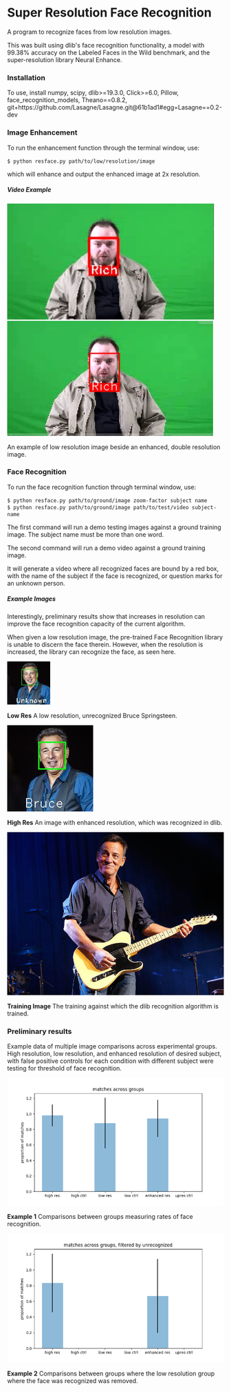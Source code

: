 
# Super Resolution Face Recognition

A program to recognize faces from low resolution images.

This was built using dlib's face recognition functionality,
a model with 99.38% accuracy on the Labeled Faces in the Wild benchmark,
and the super-resolution library Neural Enhance.


### Installation

To use, install numpy, scipy, dlib>=19.3.0, Click>=6.0,
 Pillow, face_recognition_models, Theano==0.8.2, git+https:<span></span>//github.com/Lasagne/Lasagne.git@61b1ad1#egg=Lasagne==0.2-dev


### Image Enhancement

To run the enhancement function through the terminal window, use:
```
$ python resface.py path/to/low/resolution/image
```
which will enhance and output the enhanced image at 2x resolution.

##### Video Example

![Low Resolution](demos/img/low-res-img-rich.png)
![Enhanced Resolution](demos/img/enhanced-img-rich.png)

An example of low resolution image beside an enhanced, double resolution image.


### Face Recognition

To run the face recognition function through terminal window, use:

```
$ python resface.py path/to/ground/image zoom-factor subject name
$ python resface.py path/to/ground/image path/to/test/video subject-name
```

The first command will run a demo testing images against a ground training image.
The subject name must be more than one word.

The second command will run a demo video against a ground training image.

It will generate a video where all recognized faces are bound
by a red box, with the name of the subject if the face is recognized,
or question marks for an unknown person.

##### Example Images

Interestingly, preliminary results show that increases in resolution
can improve the face recognition capacity of the current algorithm.

When given a low resolution image, the pre-trained Face Recognition
library is unable to discern the face therein. However, when the
resolution is increased, the library can recognize the face,
as seen here.

![Low Resolution](demos/img/1x_img_Bruce.jpg)

<b>Low Res</b> A low resolution, unrecognized Bruce Springsteen.

![Enhanced Resolution](demos/img/2x_img_Bruce.jpg)

<b>High Res</b> An image with enhanced resolution, which was recognized in dlib.

![Training Image](demos/img/bruce.jpg)

<b>Training Image</b> The training against which
the dlib recognition algorithm is trained.


### Preliminary results


Example data of multiple image comparisons across experimental groups.
High resolution, low resolution, and enhanced resolution of
desired subject, with false positive controls for each condition
with different subject were testing for threshold of face recognition.


![Graph 01](demos/fig-100-matches.png)

<b>Example 1</b>
Comparisons between groups measuring rates of face recognition.

![Graph 02](demos/fig-100-matches-unrecognized.png)

<b>Example 2</b>
Comparisons between groups where the low resolution group where the face
was recognized was removed.
